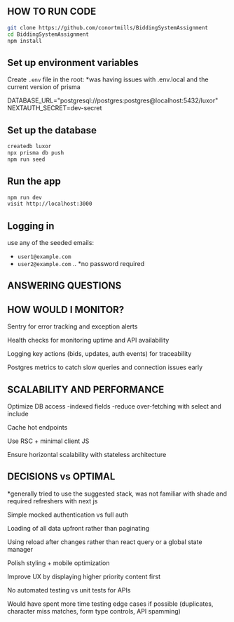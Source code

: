 ## HOW TO RUN CODE

```bash
git clone https://github.com/conortmills/BiddingSystemAssignment
cd BiddingSystemAssignment
npm install
```


## Set up environment variables

Create `.env` file in the root: 
*was having issues with .env.local and the current version of prisma

DATABASE_URL="postgresql://postgres:postgres@localhost:5432/luxor"
NEXTAUTH_SECRET=dev-secret


## Set up the database

```bash
createdb luxor
npx prisma db push
npm run seed
```


## Run the app

```bash
npm run dev
visit http://localhost:3000
```

## Logging in

use any of the seeded emails:

- `user1@example.com`
- `user2@example.com`
..
*no password required


## ANSWERING QUESTIONS

## HOW WOULD I MONITOR?

Sentry for error tracking and exception alerts

Health checks for monitoring uptime and API availability

Logging key actions (bids, updates, auth events) for traceability

Postgres metrics to catch slow queries and connection issues early

## SCALABILITY AND PERFORMANCE

Optimize DB access
-indexed fields
-reduce over-fetching with select and include

Cache hot endpoints

Use RSC + minimal client JS

Ensure horizontal scalability with stateless architecture

## DECISIONS vs OPTIMAL 

*generally tried to use the suggested stack, was not familiar with shade and required refreshers with next js

Simple mocked authentication vs full auth 

Loading of all data upfront rather than paginating

Using reload after changes rather than react query or a global state manager

Polish styling + mobile optimization

Improve UX by displaying higher priority content first

No automated testing vs unit tests for APIs

Would have spent more time testing edge cases if possible (duplicates, character miss matches, form type controls, API spamming)